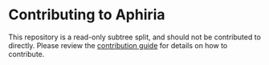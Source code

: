 # Contributing to Aphiria

This repository is a read-only subtree split, and should not be contributed to directly.  Please review the [contribution guide](https://www.aphiria.com/docs/master/contributing.html) for details on how to contribute.
